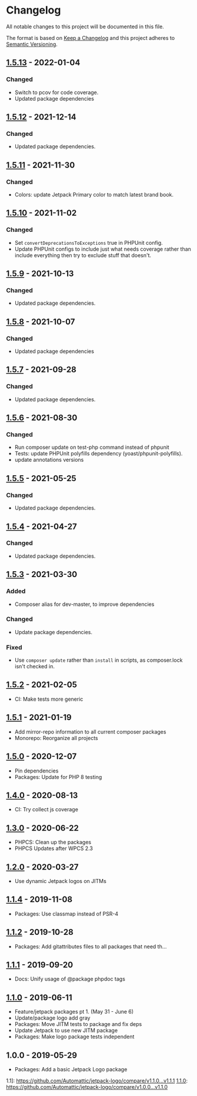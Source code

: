 # Changelog

All notable changes to this project will be documented in this file.

The format is based on [Keep a Changelog](https://keepachangelog.com/en/1.0.0/)
and this project adheres to [Semantic Versioning](https://semver.org/spec/v2.0.0.html).

## [1.5.13] - 2022-01-04
### Changed
- Switch to pcov for code coverage.
- Updated package dependencies

## [1.5.12] - 2021-12-14
### Changed
- Updated package dependencies.

## [1.5.11] - 2021-11-30
### Changed
- Colors: update Jetpack Primary color to match latest brand book.

## [1.5.10] - 2021-11-02
### Changed
- Set `convertDeprecationsToExceptions` true in PHPUnit config.
- Update PHPUnit configs to include just what needs coverage rather than include everything then try to exclude stuff that doesn't.

## [1.5.9] - 2021-10-13
### Changed
- Updated package dependencies.

## [1.5.8] - 2021-10-07
### Changed
- Updated package dependencies

## [1.5.7] - 2021-09-28
### Changed
- Updated package dependencies.

## [1.5.6] - 2021-08-30
### Changed
- Run composer update on test-php command instead of phpunit
- Tests: update PHPUnit polyfills dependency (yoast/phpunit-polyfills).
- update annotations versions

## [1.5.5] - 2021-05-25
### Changed
- Updated package dependencies.

## [1.5.4] - 2021-04-27
### Changed
- Updated package dependencies.

## [1.5.3] - 2021-03-30
### Added
- Composer alias for dev-master, to improve dependencies

### Changed
- Update package dependencies.

### Fixed
- Use `composer update` rather than `install` in scripts, as composer.lock isn't checked in.

## [1.5.2] - 2021-02-05

- CI: Make tests more generic

## [1.5.1] - 2021-01-19

- Add mirror-repo information to all current composer packages
- Monorepo: Reorganize all projects

## [1.5.0] - 2020-12-07

- Pin dependencies
- Packages: Update for PHP 8 testing

## [1.4.0] - 2020-08-13

- CI: Try collect js coverage

## [1.3.0] - 2020-06-22

- PHPCS: Clean up the packages
- PHPCS Updates after WPCS 2.3

## [1.2.0] - 2020-03-27

- Use dynamic Jetpack logos on JITMs

## [1.1.4] - 2019-11-08

- Packages: Use classmap instead of PSR-4

## [1.1.2] - 2019-10-28

- Packages: Add gitattributes files to all packages that need th…

## [1.1.1] - 2019-09-20

- Docs: Unify usage of @package phpdoc tags

## [1.1.0] - 2019-06-11

- Feature/jetpack packages pt 1. (May 31 - June 6)
- Update/package logo add gray
- Packages: Move JITM tests to package and fix deps
- Update Jetpack to use new JITM package
- Packages: Make logo package tests independent

## 1.0.0 - 2019-05-29

- Packages: Add a basic Jetpack Logo package

[1.5.13]: https://github.com/Automattic/jetpack-logo/compare/v1.5.12...v1.5.13
[1.5.12]: https://github.com/Automattic/jetpack-logo/compare/v1.5.11...v1.5.12
[1.5.11]: https://github.com/Automattic/jetpack-logo/compare/v1.5.10...v1.5.11
[1.5.10]: https://github.com/Automattic/jetpack-logo/compare/v1.5.9...v1.5.10
[1.5.9]: https://github.com/Automattic/jetpack-logo/compare/v1.5.8...v1.5.9
[1.5.8]: https://github.com/Automattic/jetpack-logo/compare/v1.5.7...v1.5.8
[1.5.7]: https://github.com/Automattic/jetpack-logo/compare/v1.5.6...v1.5.7
[1.5.6]: https://github.com/Automattic/jetpack-logo/compare/v1.5.5...v1.5.6
[1.5.5]: https://github.com/Automattic/jetpack-logo/compare/v1.5.4...v1.5.5
[1.5.4]: https://github.com/Automattic/jetpack-logo/compare/v1.5.3...v1.5.4
[1.5.3]: https://github.com/Automattic/jetpack-logo/compare/v1.5.2...v1.5.3
[1.5.2]: https://github.com/Automattic/jetpack-logo/compare/v1.5.1...v1.5.2
[1.5.1]: https://github.com/Automattic/jetpack-logo/compare/v1.5.0...v1.5.1
[1.5.0]: https://github.com/Automattic/jetpack-logo/compare/v1.4.0...v1.5.0
[1.4.0]: https://github.com/Automattic/jetpack-logo/compare/v1.3.0...v1.4.0
[1.3.0]: https://github.com/Automattic/jetpack-logo/compare/v1.2.0...v1.3.0
[1.2.0]: https://github.com/Automattic/jetpack-logo/compare/v1.1.4...v1.2.0
[1.1.4]: https://github.com/Automattic/jetpack-logo/compare/v1.1.2...v1.1.4
[1.1.2]: https://github.com/Automattic/jetpack-logo/compare/v1.1.1...v1.1.2
[1.1.1]: https://github.com/Automattic/jetpack-logo/compare/v1.1.0...v1.1.1
[1.1.0]: https://github.com/Automattic/jetpack-logo/compare/v1.0.0...v1.1.0
1.1]: https://github.com/Automattic/jetpack-logo/compare/v1.1.0...v1.1.1
[1.1.0]: https://github.com/Automattic/jetpack-logo/compare/v1.0.0...v1.1.0
